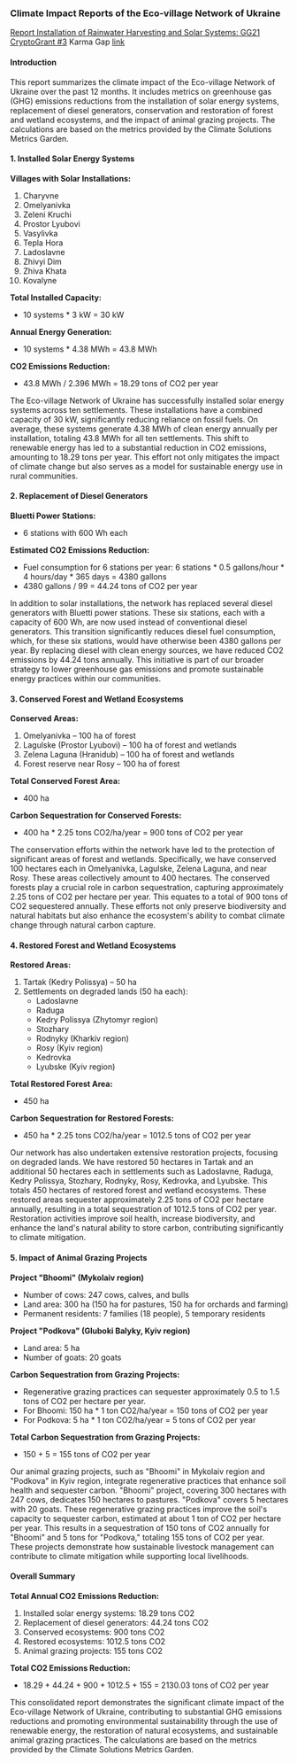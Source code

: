 ### Climate Impact Reports of the Eco-village Network of Ukraine

[Report Installation of Rainwater Harvesting and Solar Systems: GG21 CryptoGrant #3](https://github.com/maxzalevski/climate_solutions/issues/3)
Karma Gap [link](https://gap.karmahq.xyz/project/gen-ukraine/grants/0x748e2dcd333525f8fe54321dd14d91a9328fc3d0702ced4d7fa8f1202428ad68)

#### Introduction
This report summarizes the climate impact of the Eco-village Network of Ukraine over the past 12 months. It includes metrics on greenhouse gas (GHG) emissions reductions from the installation of solar energy systems, replacement of diesel generators, conservation and restoration of forest and wetland ecosystems, and the impact of animal grazing projects. The calculations are based on the metrics provided by the Climate Solutions Metrics Garden.

#### 1. Installed Solar Energy Systems

**Villages with Solar Installations:**
1. Charyvne
2. Omelyanivka
3. Zeleni Kruchi
4. Prostor Lyubovi
5. Vasylivka
6. Tepla Hora
7. Ladoslavne
8. Zhivyi Dim
9. Zhiva Khata
10. Kovalyne

**Total Installed Capacity:**
- 10 systems * 3 kW = 30 kW

**Annual Energy Generation:**
- 10 systems * 4.38 MWh = 43.8 MWh

**CO2 Emissions Reduction:**
- 43.8 MWh / 2.396 MWh = 18.29 tons of CO2 per year

The Eco-village Network of Ukraine has successfully installed solar energy systems across ten settlements. These installations have a combined capacity of 30 kW, significantly reducing reliance on fossil fuels. On average, these systems generate 4.38 MWh of clean energy annually per installation, totaling 43.8 MWh for all ten settlements. This shift to renewable energy has led to a substantial reduction in CO2 emissions, amounting to 18.29 tons per year. This effort not only mitigates the impact of climate change but also serves as a model for sustainable energy use in rural communities.

#### 2. Replacement of Diesel Generators

**Bluetti Power Stations:**
- 6 stations with 600 Wh each

**Estimated CO2 Emissions Reduction:**
- Fuel consumption for 6 stations per year: 6 stations * 0.5 gallons/hour * 4 hours/day * 365 days = 4380 gallons
- 4380 gallons / 99 = 44.24 tons of CO2 per year

In addition to solar installations, the network has replaced several diesel generators with Bluetti power stations. These six stations, each with a capacity of 600 Wh, are now used instead of conventional diesel generators. This transition significantly reduces diesel fuel consumption, which, for these six stations, would have otherwise been 4380 gallons per year. By replacing diesel with clean energy sources, we have reduced CO2 emissions by 44.24 tons annually. This initiative is part of our broader strategy to lower greenhouse gas emissions and promote sustainable energy practices within our communities.

#### 3. Conserved Forest and Wetland Ecosystems

**Conserved Areas:**
1. Omelyanivka – 100 ha of forest
2. Lagulske (Prostor Lyubovi) – 100 ha of forest and wetlands
3. Zelena Laguna (Hranidub) – 100 ha of forest and wetlands
4. Forest reserve near Rosy – 100 ha of forest

**Total Conserved Forest Area:**
- 400 ha

**Carbon Sequestration for Conserved Forests:**
- 400 ha * 2.25 tons CO2/ha/year = 900 tons of CO2 per year

The conservation efforts within the network have led to the protection of significant areas of forest and wetlands. Specifically, we have conserved 100 hectares each in Omelyanivka, Lagulske, Zelena Laguna, and near Rosy. These areas collectively amount to 400 hectares. The conserved forests play a crucial role in carbon sequestration, capturing approximately 2.25 tons of CO2 per hectare per year. This equates to a total of 900 tons of CO2 sequestered annually. These efforts not only preserve biodiversity and natural habitats but also enhance the ecosystem's ability to combat climate change through natural carbon capture.

#### 4. Restored Forest and Wetland Ecosystems

**Restored Areas:**
1. Tartak (Kedry Polissya) – 50 ha
2. Settlements on degraded lands (50 ha each):
   - Ladoslavne
   - Raduga
   - Kedry Polissya (Zhytomyr region)
   - Stozhary
   - Rodnyky (Kharkiv region)
   - Rosy (Kyiv region)
   - Kedrovka
   - Lyubske (Kyiv region)

**Total Restored Forest Area:**
- 450 ha

**Carbon Sequestration for Restored Forests:**
- 450 ha * 2.25 tons CO2/ha/year = 1012.5 tons of CO2 per year

Our network has also undertaken extensive restoration projects, focusing on degraded lands. We have restored 50 hectares in Tartak and an additional 50 hectares each in settlements such as Ladoslavne, Raduga, Kedry Polissya, Stozhary, Rodnyky, Rosy, Kedrovka, and Lyubske. This totals 450 hectares of restored forest and wetland ecosystems. These restored areas sequester approximately 2.25 tons of CO2 per hectare annually, resulting in a total sequestration of 1012.5 tons of CO2 per year. Restoration activities improve soil health, increase biodiversity, and enhance the land's natural ability to store carbon, contributing significantly to climate mitigation.

#### 5. Impact of Animal Grazing Projects

**Project "Bhoomi" (Mykolaiv region)**
- Number of cows: 247 cows, calves, and bulls
- Land area: 300 ha (150 ha for pastures, 150 ha for orchards and farming)
- Permanent residents: 7 families (18 people), 5 temporary residents

**Project "Podkova" (Gluboki Balyky, Kyiv region)**
- Land area: 5 ha
- Number of goats: 20 goats

**Carbon Sequestration from Grazing Projects:**
- Regenerative grazing practices can sequester approximately 0.5 to 1.5 tons of CO2 per hectare per year.
- For Bhoomi: 150 ha * 1 ton CO2/ha/year = 150 tons of CO2 per year
- For Podkova: 5 ha * 1 ton CO2/ha/year = 5 tons of CO2 per year

**Total Carbon Sequestration from Grazing Projects:**
- 150 + 5 = 155 tons of CO2 per year

Our animal grazing projects, such as "Bhoomi" in Mykolaiv region and "Podkova" in Kyiv region, integrate regenerative practices that enhance soil health and sequester carbon. "Bhoomi" project, covering 300 hectares with 247 cows, dedicates 150 hectares to pastures. "Podkova" covers 5 hectares with 20 goats. These regenerative grazing practices improve the soil's capacity to sequester carbon, estimated at about 1 ton of CO2 per hectare per year. This results in a sequestration of 150 tons of CO2 annually for "Bhoomi" and 5 tons for "Podkova," totaling 155 tons of CO2 per year. These projects demonstrate how sustainable livestock management can contribute to climate mitigation while supporting local livelihoods.

#### Overall Summary

**Total Annual CO2 Emissions Reduction:**
1. Installed solar energy systems: 18.29 tons CO2
2. Replacement of diesel generators: 44.24 tons CO2
3. Conserved ecosystems: 900 tons CO2
4. Restored ecosystems: 1012.5 tons CO2
5. Animal grazing projects: 155 tons CO2

**Total CO2 Emissions Reduction:**
- 18.29 + 44.24 + 900 + 1012.5 + 155 = 2130.03 tons of CO2 per year

This consolidated report demonstrates the significant climate impact of the Eco-village Network of Ukraine, contributing to substantial GHG emissions reductions and promoting environmental sustainability through the use of renewable energy, the restoration of natural ecosystems, and sustainable animal grazing practices. The calculations are based on the metrics provided by the Climate Solutions Metrics Garden.
